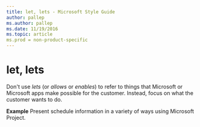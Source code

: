 ```yaml
---
title: let, lets - Microsoft Style Guide
author: pallep
ms.author: pallep
ms.date: 11/19/2016
ms.topic: article
ms.prod = non-product-specific
---
```


# let, lets

Don't use *lets* (or *allows* or *enables*) to refer to things that Microsoft or Microsoft apps make possible for the customer. Instead, focus on what the customer wants to do.

**Example** Present schedule information in a variety of ways using Microsoft Project.
